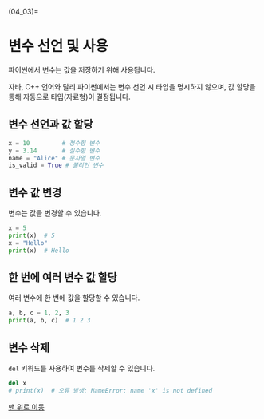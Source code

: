 (04_03)=
# 변수 선언 및 사용

파이썬에서 변수는 값을 저장하기 위해 사용됩니다.

자바, C++ 언어와 달리 파이썬에서는 변수 선언 시 타입을 명시하지 않으며, 값 할당을 통해 자동으로 타입(자료형)이 결정됩니다.

## 변수 선언과 값 할당

```python
x = 10         # 정수형 변수
y = 3.14       # 실수형 변수
name = "Alice" # 문자열 변수
is_valid = True # 불리언 변수
```

## 변수 값 변경

변수는 값을 변경할 수 있습니다.

```python
x = 5
print(x)  # 5
x = "Hello"
print(x)  # Hello
```

## 한 번에 여러 변수 값 할당

여러 변수에 한 번에 값을 할당할 수 있습니다.

```python
a, b, c = 1, 2, 3
print(a, b, c)  # 1 2 3
```

## 변수 삭제

`del` 키워드를 사용하여 변수를 삭제할 수 있습니다.

```python
del x
# print(x)  # 오류 발생: NameError: name 'x' is not defined
```

[맨 위로 이동](04_03)